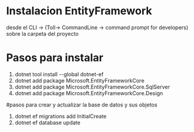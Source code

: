 # Instalacion EntityFramework

desde el CLI -> (Toll-> CommandLine -> command prompt for developers)
sobre la carpeta del proyecto

# Pasos para instalar
1. dotnet tool install --global dotnet-ef
2. dotnet add package Microsoft.EntityFrameworkCore
3. dotnet add package Microsoft.EntityFrameworkCore.SqlServer
4. dotnet add package Microsoft.EntityFrameworkCore.Design

#pasos para crear y actualizar la base de datos y sus objetos

1. dotnet ef migrations add InitialCreate
2. dotnet ef database update
